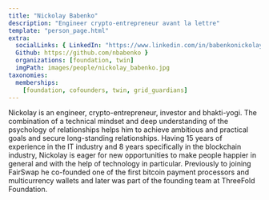 ```yaml
---
title: "Nickolay Babenko"
description: "Engineer crypto-entrepreneur avant la lettre"
template: "person_page.html"
extra:
  socialLinks: { LinkedIn: "https://www.linkedin.com/in/babenkonickolay/",
  Github: https://github.com/nbabenko }
  organizations: [foundation, twin]
  imgPath: images/people/nickolay_babenko.jpg
taxonomies:
  memberships:
    [foundation, cofounders, twin, grid_guardians]
---
```


Nickolay is an engineer, crypto-entrepreneur, investor and bhakti-yogi. The combination of a technical mindset and deep understanding of the psychology of relationships helps him to achieve ambitious and practical goals and secure long-standing relationships. Having 15 years of experience in the IT industry and 8 years specifically in the blockchain industry, Nickolay is eager for new opportunities to make people happier in general and with the help of technology in particular. Previously to joining FairSwap he co-founded one of the first bitcoin payment processors and multicurrency wallets and later was part of the founding team at ThreeFold Foundation.